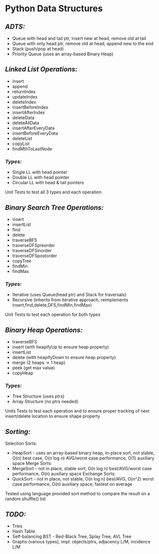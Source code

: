 Python Data Structures
======================
## *ADTS:*
- Queue with head and tail ptr, insert new at head, remove old at tail
- Queue with only head ptr, remove old at head, append new to the end
- Stack (push/pop at head)
- Priority Queue (uses an array-based Binary Heap)

## *Linked List Operations:*
- insert
- append
- returnIndex
- updateIndex
- deleteIndex
- insertBeforeIndex
- insertAfterIndex
- deleteData
- deleteAllData
- insertAfterEveryData
- insertBeforeEveryData
- deleteList
- copyList
- findMthToLastNode

### *Types:*
- Single LL with head pointer
- Double LL with head pointer
- Circular LL with head & tail pointers

Unit Tests to test all 3 types and each operation

## *Binary Search Tree Operations:*
- insert
- insertList
- find
- delete
- traverseBFS
- traverseDFSpreorder
- traverseDFSinorder
- traverseDFSpostorder
- copyTree
- findMin
- findMax

### *Types:*
- Iterative (uses Queue(head ptr) and Stack for traversals)
- Recursive (inherits from iterative approach, reimplements insert,find,delete,DFS,findMin,findMax)

Unit Tests to test each operation for both types

## *Binary Heap Operations:*
- traverseBFS
- insert (with heapifyUp to ensure heap property)
- insertList
- delete (with heapifyDown to ensure heap property)
- merge (2 heaps -> 1 heap)
- peek (get max value)
- copyHeap

### *Types:*
- Tree Structure (uses ptrs)
- Array Structure (no ptrs needed)

Units Tests to test each operation and to ensure proper tracking
of next insert/delete location to ensure shape property

## *Sorting:*
Selection Sorts:
- HeapSort - uses an array-based binary heap, in-place sort, not stable,
    O(n) best case, O(n log n) AVG/worst case performance, O(1) auxiliary space
Merge Sorts:
- MergeSort - not in place, stable sort, O(n log n) best/AVG/worst case performance,
    O(n) auxiliary space
Exchange Sorts:
- QuickSort - not in place, not stable, O(n log n) best/AVG, O(n^2) worst case
    performance, O(n) auxiliary space, fastest on average

Tested using language provided sort method to compare the result on a random.shuffle() list

## *TODO:*
- Tries
- Hash Table
- Self-balancing BST - Red-Black Tree, Splay Tree, AVL Tree
- Graphs (various types), impl. objects/ptrs, adjacency L/M, incidence L/M
